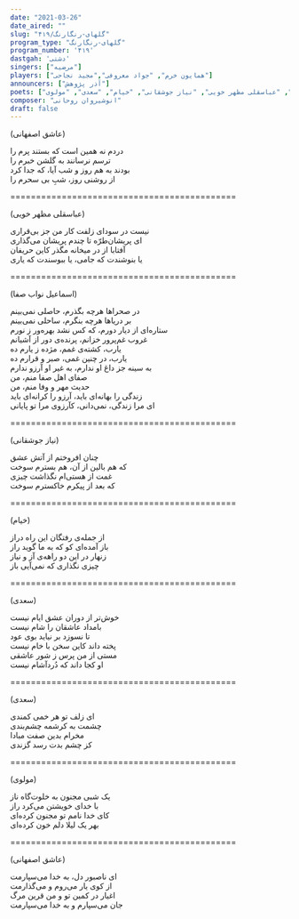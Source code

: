 ```yaml
---
date: "2021-03-26"
date_aired: ""
slug: "گلهای-رنگارنگ/۴۱۹"
program_type: "گلهای-رنگارنگ"
program_number: '۴۱۹'
dastgah: 'دشتی'
singers: ["مرضیه"]
players: ["همایون خرم", "جواد معروفی","مجید نجاحی"]
announcers: ["آذر پژوهش"]
poets: ["اسماعیل نواب صفا", "عاشق اصفهانی", "عباسقلی مظهر خویی", "نیاز جوشقانی", "خیام", "سعدی", "مولوی"]
composer: "انوشیروان روحانی"
draft: false
---
```


(عاشق اصفهانی)  

دردم نه همین است که بستند پرم را  
ترسم نرسانند به گلشن خبرم را  
بودند به هم روز و شب آیا، که جدا کرد  
از روشنی روز، شبِ بی سحرم را  

============================================  

(عباسقلی مظهر خویی)  

نیست در سودای زلفت کار من جز بی‌قراری  
ای پریشان‌طرّه تا چندم پریشان می‌گذاری  
آفتابا از در میخانه مگذر کاین حریفان  
یا بنوشندت که جامی، یا ببوسندت که یاری  

============================================  

(اسماعیل نواب صفا)  

در صحراها هرچه بگذرم، حاصلی نمی‌بینم  
بر دریاها هرچه بنگرم، ساحلی نمی‌بینم  
ستاره‌ای از دیار دورم، که کس نشد بهره‌ور ز نورم  
غروب غم‌پرور خزانم، پرنده‌ی دور از آشیانم  
یارب، کشته‌ی غمم، مژده ز یارم ده  
یارب، در چنین غمی، صبر و قرارم ده  
به سینه جز داغ او ندارم، به غیر او آرزو ندارم  
صفای اهل صفا منم، من  
حدیث مهر و وفا منم، من  
زندگی را بهانه‌ای باید، آرزو را کرانه‌ای باید  
ای مرا زندگی، نمی‌دانی، کآرزوی مرا تو پایانی  

============================================  

(نیاز جوشقانی)  

چنان افروختم از آتش عشق  
که هم بالین از آن، هم بسترم سوخت  
غمت از هستی‌ام نگذاشت چیزی  
که بعد از پیکرم خاکسترم سوخت  

============================================  

(خیام)  

از جمله‌ی رفتگان این راه دراز  
باز آمده‌ای کو که به ما گوید راز  
زنهار در این دو راهه‌ی آز و نیاز  
چیزی نگذاری که نمی‌آیی باز  

============================================  

(سعدی)  

خوش‌تر از دوران عشق ایام نیست  
بامداد عاشقان را شام نیست  
تا نسوزد بر نیاید بوی عود  
پخته داند کاین سخن با خام نیست  
مستی از من پرس ز شور عاشقی  
او کجا داند که دُردآشام نیست  

============================================  

(سعدی)  

ای زلف تو هر خمی کمندی  
چشمت به کرشمه چشم‌بندی  
مخرام بدین صفت مبادا  
کز چشم بدت رسد گزندی  

============================================  

(مولوی)  

یک شبی مجنون به خلوت‌گاه ناز  
با خدای خویشتن می‌کرد راز  
کای خدا نامم تو مجنون کرده‌ای  
بهر یک لیلا دلم خون کرده‌ای  

============================================  

(عاشق اصفهانی)  

ای ناصبور دل، به خدا می‌سپارمت  
از کوی یار می‌روم و می‌گذارمت  
اغیار در کمین تو و من قرین مرگ  
جان می‌سپارم و به خدا می‌سپارمت  
